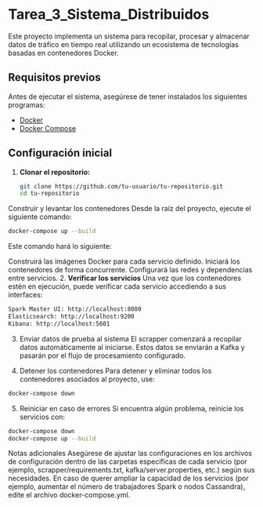 # Tarea_3_Sistema_Distribuidos

Este proyecto implementa un sistema para recopilar, procesar y almacenar datos de tráfico en tiempo real utilizando un ecosistema de tecnologías basadas en contenedores Docker.

## Requisitos previos

Antes de ejecutar el sistema, asegúrese de tener instalados los siguientes programas:

- [Docker](https://www.docker.com/)
- [Docker Compose](https://docs.docker.com/compose/)

## Configuración inicial

1. **Clonar el repositorio:**
   ```bash
   git clone https://github.com/tu-usuario/tu-repositorio.git
   cd tu-repositorio
Construir y levantar los contenedores
Desde la raíz del proyecto, ejecute el siguiente comando:
```bash
docker-compose up --build
``````
Este comando hará lo siguiente:

Construirá las imágenes Docker para cada servicio definido.
Iniciará los contenedores de forma concurrente.
Configurará las redes y dependencias entre servicios.
2. **Verificar los servicios**
Una vez que los contenedores estén en ejecución, puede verificar cada servicio accediendo a sus interfaces:
```bash
Spark Master UI: http://localhost:8080
Elasticsearch: http://localhost:9200
Kibana: http://localhost:5601
``````

3. Enviar datos de prueba al sistema
El scrapper comenzará a recopilar datos automáticamente al iniciarse. Estos datos se enviarán a Kafka y pasarán por el flujo de procesamiento configurado.

4. Detener los contenedores
Para detener y eliminar todos los contenedores asociados al proyecto, use:

```bash
docker-compose down
``````
5. Reiniciar en caso de errores
Si encuentra algún problema, reinicie los servicios con:

```bash
docker-compose down
docker-compose up --build
``````

Notas adicionales
Asegúrese de ajustar las configuraciones en los archivos de configuración dentro de las carpetas específicas de cada servicio (por ejemplo, scrapper/requirements.txt, kafka/server.properties, etc.) según sus necesidades.
En caso de querer ampliar la capacidad de los servicios (por ejemplo, aumentar el número de trabajadores Spark o nodos Cassandra), edite el archivo docker-compose.yml.
